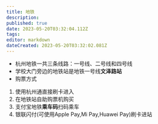 ```yaml
---
title: 地铁
description:
published: true
date: 2023-05-20T03:32:04.112Z
tags:
editor: markdown
dateCreated: 2023-05-20T03:32:02.081Z
---
```


* 杭州地铁一共三条线路：一号线、二号线和四号线
* 学校大门旁边的地铁站是地铁一号线**文泽路站**
* 购票方式

1. 使用杭州通直接刷卡进入
1. 在地铁站自助购票机购买
1. 支付宝地铁**乘车码**扫码乘车
1. 银联闪付(可使用Apple Pay,Mi Pay,Huawei Pay)刷卡进站
